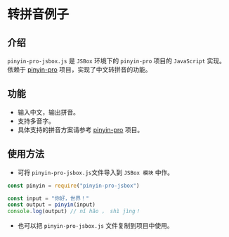 # 转拼音例子

## 介绍

`pinyin-pro-jsbox.js` 是 `JSBox` 环境下的 `pinyin-pro` 项目的 `JavaScript` 实现。依赖于 [pinyin-pro](https://github.com/zh-lx/pinyin-pro) 项目，实现了中文转拼音的功能。

## 功能

-   输入中文，输出拼音。
-   支持多音字。
-   具体支持的拼音方案请参考 [pinyin-pro](https://pinyin-pro.cn/) 项目。

## 使用方法

-   可将 `pinyin-pro-jsbox.js`文件导入到 `JSBox 模块` 中作。

```javascript
const pinyin = require("pinyin-pro-jsbox")

const input = "你好，世界！"
const output = pinyin(input)
console.log(output) // nǐ hǎo ， shì jìng！
```

-   也可以把 `pinyin-pro-jsbox.js` 文件复制到项目中使用。
